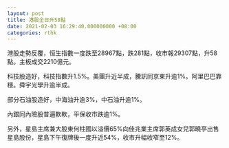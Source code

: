 ```yaml
---
layout: post
title: 港股全日升58點
date: 2021-02-03 16:29:40.000000000 +08:00
categories: rthk
---
```


港股走勢反覆，恒生指數一度跌至28967點，跌281點，收市報29307點，升58點。主板成交2210億元。

科技股造好，科技指數升1.5%。美團升近半成，騰訊同京東升逾1%。阿里巴巴靠穩。舜宇光學升逾半成。

部分石油股造好，中海油升逾3%，中石油升逾1%。

內銀同內險股普遍軟軟，平保收市跌逾1%。

另外，星島主席兼大股東何柱國以溢價65%向佳兆業主席郭英成女兒郭曉亭出售星島股份，星島下午復牌後一度升近54%，收市升幅收窄至12%。
